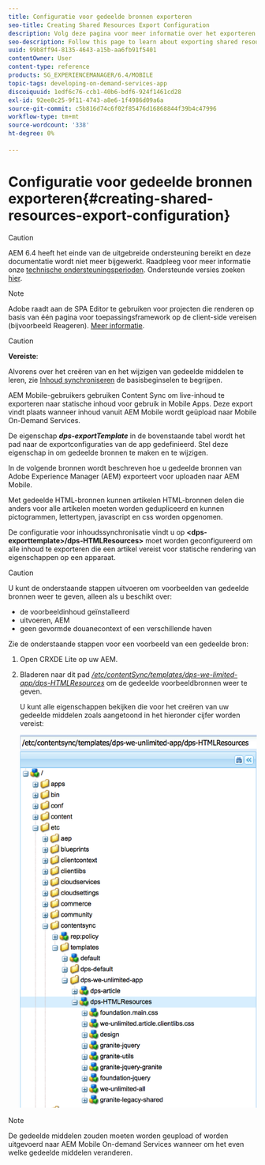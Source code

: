 ```yaml
---
title: Configuratie voor gedeelde bronnen exporteren
seo-title: Creating Shared Resources Export Configuration
description: Volg deze pagina voor meer informatie over het exporteren van gedeelde bronnen uit Adobe Experience Manager (AEM) voor uploaden naar AEM Mobile.
seo-description: Follow this page to learn about exporting shared resources from Adobe Experience Manager (AEM) for upload to AEM Mobile.
uuid: 99b8ff94-8135-4643-a15b-aa6fb91f5401
contentOwner: User
content-type: reference
products: SG_EXPERIENCEMANAGER/6.4/MOBILE
topic-tags: developing-on-demand-services-app
discoiquuid: 1edf6c76-ccb1-40b6-bdf6-924f1461cd28
exl-id: 92ee8c25-9f11-4743-a8e6-1f4986d09a6a
source-git-commit: c5b816d74c6f02f85476d16868844f39b4c47996
workflow-type: tm+mt
source-wordcount: '338'
ht-degree: 0%

---
```


# Configuratie voor gedeelde bronnen exporteren{#creating-shared-resources-export-configuration}

>[!CAUTION]
>
>AEM 6.4 heeft het einde van de uitgebreide ondersteuning bereikt en deze documentatie wordt niet meer bijgewerkt. Raadpleeg voor meer informatie onze [technische ondersteuningsperioden](https://helpx.adobe.com/support/programs/eol-matrix.html). Ondersteunde versies zoeken [hier](https://experienceleague.adobe.com/docs/).

>[!NOTE]
>
>Adobe raadt aan de SPA Editor te gebruiken voor projecten die renderen op basis van één pagina voor toepassingsframework op de client-side vereisen (bijvoorbeeld Reageren). [Meer informatie](/help/sites-developing/spa-overview.md).

>[!CAUTION]
>
>**Vereiste**:
>
>Alvorens over het creëren van en het wijzigen van gedeelde middelen te leren, zie [Inhoud synchroniseren](/help/mobile/mobile-ondemand-contentsync.md) de basisbeginselen te begrijpen.

AEM Mobile-gebruikers gebruiken Content Sync om live-inhoud te exporteren naar statische inhoud voor gebruik in Mobile Apps. Deze export vindt plaats wanneer inhoud vanuit AEM Mobile wordt geüpload naar Mobile On-Demand Services.

De eigenschap ***dps-exportTemplate*** in de bovenstaande tabel wordt het pad naar de exportconfiguraties van de app gedefinieerd. Stel deze eigenschap in om gedeelde bronnen te maken en te wijzigen.

In de volgende bronnen wordt beschreven hoe u gedeelde bronnen van Adobe Experience Manager (AEM) exporteert voor uploaden naar AEM Mobile.

Met gedeelde HTML-bronnen kunnen artikelen HTML-bronnen delen die anders voor alle artikelen moeten worden gedupliceerd en kunnen pictogrammen, lettertypen, javascript en css worden opgenomen.

De configuratie voor inhoudssynchronisatie vindt u op **&lt;dps-exporttemplate>/dps-HTMLResources>** moet worden geconfigureerd om alle inhoud te exporteren die een artikel vereist voor statische rendering van eigenschappen op een apparaat.

>[!CAUTION]
>
>U kunt de onderstaande stappen uitvoeren om voorbeelden van gedeelde bronnen weer te geven, alleen als u beschikt over:
>
>* de voorbeeldinhoud geïnstalleerd
>* uitvoeren, AEM
>* geen gevormde douanecontext of een verschillende haven
>


Zie de onderstaande stappen voor een voorbeeld van een gedeelde bron:

1. Open CRXDE Lite op uw AEM.
1. Bladeren naar dit pad *[/etc/contentSync/templates/dps-we-limited-app/dps-HTMLResources](http://localhost:4502/crx/de/index.jsp#/etc/contentsync/templates/dps-we-unlimited-app/dps-HTMLResources)* om de gedeelde voorbeeldbronnen weer te geven.

   U kunt alle eigenschappen bekijken die voor het creëren van uw gedeelde middelen zoals aangetoond in het hieronder cijfer worden vereist:

   ![chlimage_1-145](assets/chlimage_1-145.png)

>[!NOTE]
>
>De gedeelde middelen zouden moeten worden geupload of worden uitgevoerd naar AEM Mobile On-demand Services wanneer om het even welke gedeelde middelen veranderen.
